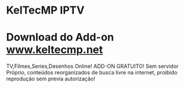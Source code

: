 # KelTecMP IPTV
# Download do Add-on www.keltecmp.net

TV,Filmes,Series,Desenhos Online!
ADD-ON GRATUITO! 
Sem servidor Próprio, conteúdos reorganizados de busca livre na internet, proibido reprodução sem previa autorização! 